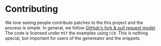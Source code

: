 # Contributing

We love seeing people contribute patches to the this project and the process is simple.
In general, we follow [GitHub's fork & pull request model](https://help.github.com/articles/fork-a-repo/).
The code is licensed under `MIT` the examples using `CC0`.
This is nothing special, but important for users of the genereator and the snippets.
